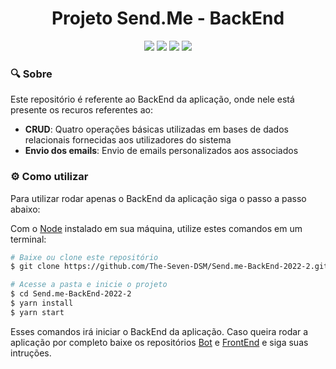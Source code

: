 <h1 align="center"> Projeto Send.Me - BackEnd</h1>
<div align="center">
<img src="https://img.shields.io/badge/TypeScript-007ACC?style=for-the-badge&logo=typescript&logoColor=white"/>
<img src="https://img.shields.io/badge/Node.js-339933?style=for-the-badge&logo=nodedotjs&logoColor=white"/>
<img src="https://img.shields.io/badge/Sequelize-52B0E7?style=for-the-badge&logo=Sequelize&logoColor=white"/>
<img src="https://img.shields.io/badge/Insomnia-5849be?style=for-the-badge&logo=Insomnia&logoColor=white"/>
</div>

### :mag: Sobre

Este repositório é referente ao BackEnd da aplicação, onde nele está presente os recuros referentes ao:

- **CRUD**: Quatro operações básicas utilizadas em bases de dados relacionais fornecidas aos utilizadores do sistema 
- **Envio dos emails**: Envio de emails personalizados aos associados

### :gear: Como utilizar

Para utilizar rodar apenas o BackEnd da aplicação siga o passo a passo abaixo:

Com o [Node](https://nodejs.org/en/) instalado em sua máquina, utilize estes comandos em um terminal:

```bash
# Baixe ou clone este repositório
$ git clone https://github.com/The-Seven-DSM/Send.me-BackEnd-2022-2.git

# Acesse a pasta e inicie o projeto
$ cd Send.me-BackEnd-2022-2
$ yarn install
$ yarn start
```

Esses comandos irá iniciar o BackEnd da aplicação. Caso queira rodar a aplicação por completo baixe os repositórios [Bot](https://github.com/The-Seven-DSM/Send.me-Bot-2022-2) e [FrontEnd](https://github.com/The-Seven-DSM/Send.me-FrontEnd-2022-2) e siga suas intruções.

